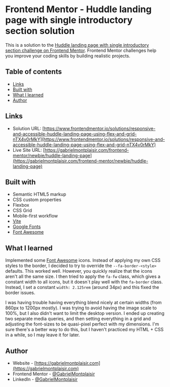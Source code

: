 # Frontend Mentor - Huddle landing page with single introductory section solution

This is a solution to the [Huddle landing page with single introductory section challenge on Frontend Mentor](https://www.frontendmentor.io/challenges/huddle-landing-page-with-a-single-introductory-section-B_2Wvxgi0). Frontend Mentor challenges help you improve your coding skills by building realistic projects.

## Table of contents

- [Links](#links)
- [Built with](#built-with)
- [What I learned](#what-i-learned)
- [Author](#author)

## Links

- Solution URL: [https://www.frontendmentor.io/solutions/responsive-and-accessible-huddle-landing-page-using-flex-and-grid-nTX4v0rMkY](https://www.frontendmentor.io/solutions/responsive-and-accessible-huddle-landing-page-using-flex-and-grid-nTX4v0rMkY)
- Live Site URL: [https://gabrielmontplaisir.com/frontend-mentor/newbie/huddle-landing-page](https://gabrielmontplaisir.com/frontend-mentor/newbie/huddle-landing-page)

## Built with

- Semantic HTML5 markup
- CSS custom properties
- Flexbox
- CSS Grid
- Mobile-first workflow
- [Vite](https://vitejs.dev/)
- [Google Fonts](https://fonts.google.com/)
- [Font Awesome](https://fontawesome.com/)

## What I learned

Implemented some [Font Awesome](https://fontawesome.com/) icons. Instead of applying my own CSS styles to the border, I decided to try to override the `--fa-border-<style>` defaults. This worked well. However, you quickly realize that the icons aren't all the same size. I then tried to apply the `fa-fw` class, which gives a constant width to all icons, but it doesn´t play well with the `fa-border` class. Instead, I set a constant `width: 2.125rem` (around 34px) and this fixed the border issues.

I was having trouble having everything blend nicely at certain widths (from 860px to 1200px mostly). I was trying to avoid having the image scale to 100%, but I also didn't want to limit the desktop version. I ended up creating two separate media queries, and then setting everything in a grid and adjusting the font-sizes to be quasi-pixel perfect with my dimensions. I'm sure there's a better way to do this, but I haven't practiced my HTML + CSS in a while, so I may leave it for later.

## Author

- Website - [https://gabrielmontplaisir.com](https://gabrielmontplaisir.com)
- Frontend Mentor - [@GabrielMontplaisir](https://www.frontendmentor.io/profile/GabrielMontplaisir)
- LinkedIn - [@GabrielMontplaisir](https://www.linkedin.com/in/gabriel-montplaisir/)
